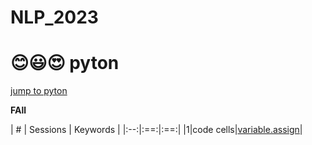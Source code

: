 # NLP_2023

# 😊😃😍 pyton

[jump to pyton](https://wikidocs.net/book/1)

**FAll**

| # | Sessions | Keywords |
|:--:|:==:|:==:|
|1|code cells|[variable.assign](https://github.com/seojin213/NLP_2023/blob/main/1_CodeCells_Basic.ipynb)|
